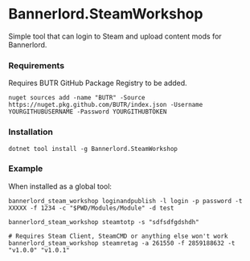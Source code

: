 # Bannerlord.SteamWorkshop
Simple tool that can login to Steam and upload content mods for Bannerlord.

### Requirements
Requires BUTR GitHub Package Registry to be added.
```shell
nuget sources add -name "BUTR" -Source https://nuget.pkg.github.com/BUTR/index.json -Username YOURGITHUBUSERNAME -Password YOURGITHUBTOKEN
```

### Installation
```shell
dotnet tool install -g Bannerlord.SteamWorkshop
```

### Example
When installed as a global tool:
```shell
bannerlord_steam_workshop loginandpublish -l login -p password -t XXXXX -f 1234 -c "$PWD/Modules/Module" -d test

bannerlord_steam_workshop steamtotp -s "sdfsdfgdshdh"

# Requires Steam Client, SteamCMD or anything else won't work
bannerlord_steam_workshop steamretag -a 261550 -f 2859188632 -t "v1.0.0" "v1.0.1"
```